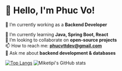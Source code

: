 # 👋 Hello, I'm Phuc Vo!
🔭 I’m currently working as a **Backend Developer**

🌱 I’m currently learning **Java, Spring Boot, React**  
👯 I’m looking to collaborate on **open-source projects**  
📫 How to reach me: **[phucvttdev@gmail.com](mailto:phucvttdev@gmail.com)**  
💬 Ask me about **backend development & databases**  

[![Top Langs](https://github-readme-stats.vercel.app/api/top-langs/?username=miketipi)](https://github.com/miketipi/github-readme-stats)
![Miketipi's GitHub stats](https://github-readme-stats.vercel.app/api?username=miketipi)
